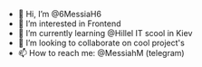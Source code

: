 - 👋 Hi, I’m @6MessiaH6
- 👀 I’m interested in Frontend
- 🌱 I’m currently learning @Hillel IT scool in Kiev
- 💞️ I’m looking to collaborate on cool project's
- 📫 How to reach me: @MessiahM (telegram)

<!---
6MessiaH6/6MessiaH6 is a ✨ special ✨ repository because its `README.md` (this file) appears on your GitHub profile.
You can click the Preview link to take a look at your changes.
--->
